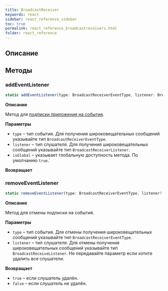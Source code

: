 ```yaml
---
title: BroadcastReceiver
keywords: react
sidebar: react_reference_sidebar
toc: true
permalink: react_reference_broadcastreceivers.html
folder: react_reference
---
```


## Описание

## Методы

### addEventListener

```js
static addEventListener(type: BroadcastReceiverEventType, listener: BroadcastReceiverListener, isGlobal: boolean = true): void
```

**Описание**

Метод для [подписки приложения на события](./react_reference_introduction.html#eventslistening).

**Параметры**

* `type` – тип события. Для получения широковещательных сообщений указывайте тип `BroadcastReceiverEventType`.
* `listener` – тип слушателя. Для получения широковещательных сообщений указывайте тип `BroadcastReceiverListener`.
* `isGlobal` – указывает глобальную доступность метода. По умолчанию `true`.`

**Возвращает**

### removeEventListener

```js
static removeEventListener(type: BroadcastReceiverEventType, listener?: BroadcastReceiveListener): boolean
```

**Описание**

Метод для отмены подписки на события.

**Параметры**

* `type` – тип события. Для отмены получения широковещательных сообщений указывайте тип `BroadcastReceiverEventType`.
* `listener` – тип слушателя. Для отмены получения широковещательных сообщений указывайте тип `BroadcastReceiveListener`. Не передавайте параметр если хотите удалить все слушатели.

**Возвращает**

* `true` – если слушатель удалён.
* `false` – если слушатель не удалён.
